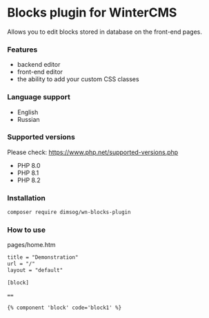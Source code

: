 # Blocks plugin for WinterCMS
Allows you to edit blocks stored in database on the front-end pages.

### Features
* backend editor
* front-end editor
* the ability to add your custom CSS classes

### Language support
* English
* Russian

### Supported versions
Please check: https://www.php.net/supported-versions.php
* PHP 8.0
* PHP 8.1
* PHP 8.2

### Installation
```bash
composer require dimsog/wn-blocks-plugin
```

### How to use
pages/home.htm
```html
title = "Demonstration"
url = "/"
layout = "default"

[block]

==

{% component 'block' code='block1' %}
```
